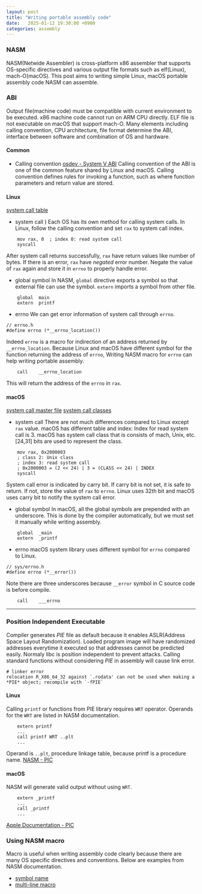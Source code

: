 ```yaml
---
layout: post
title: "Writing portable assembly code"
date:   2025-01-12 19:30:00 +0900
categories: assembly
---
```


### NASM
NASM(Netwide Assembler) is cross-platform x86 assembler that supports OS-specific directives and various output file formats such as elf(Linux), mach-O(macOS). This post aims to writing simple Linux, macOS portable assembly code NASM can assemble.

### ABI
Output file(machine code) must be compatible with current environment to be executed. x86 machine code cannot run on ARM CPU directly. ELF file is not executable on macOS that support mach-O. Many elements including calling convention, CPU architecture, file format determine the ABI, interface between software and combination of OS and hardware. 

#### Common
- Calling convention
[osdev - System V ABI](https://wiki.osdev.org/System_V_ABI)
Calling convention of the ABI is one of the common feature shared by Linux and macOS. Calling convention defines rules for invoking a function, such as where function parameters and return value are stored.

#### Linux
[system call table](https://github.com/torvalds/linux/blob/master/arch/x86/entry/syscalls/syscall_64.tbl)
- system call
)
Each OS has its own method for calling system calls. In Linux, follow the calling convention and set `rax` to system call index.
```
    mov rax, 0  ; index 0: read system call
    syscall
```
After system call returns successfully, `rax` have return values like number of bytes.
If there is an error, `rax` have *negated* error number. Negate the value of `rax` again and store it in `errno` to properly handle error.

- global symbol
In NASM, `global` directive exports a symbol so that external file can use the symbol. `extern` imports a symbol from other file.
```
    global  main
    extern  printf
```

- errno
We can get error information of system call through `errno`.
```
// errno.h
#define errno (*__errno_location())
```
Indeed `errno` is a macro for indirection of an address returned by `__errno_location`. Because Linux and macOS have different symbol for the function returning the address of `errno`, Writing NASM macro for `errno` can help writing portable assembly.
```
    call    __errno_location
```
This will return the address of the `errno` in `rax`.

#### macOS
[system call master file](https://github.com/opensource-apple/xnu/blob/master/bsd/kern/syscalls.master)
[system call classes](https://github.com/apple-oss-distributions/xnu/blob/main/osfmk/mach/i386/syscall_sw.h)
- system call
There are not much differences compared to Linux except `rax` value.
macOS has different table and index: Index for read system call is 3.
macOS has system call class that is consists of mach, Unix, etc.
[24,31] bits are used to represent the class.
```
    mov rax, 0x2000003
    ; class 2: Unix class
    ; index 3: read system call
    ; 0x2000003 = (2 << 24) | 3 = (CLASS << 24) | INDEX
    syscall
```
System call error is indicated by carry bit. If carry bit is not set, it is safe to return. If not, store the value of `rax` to `errno`. Linux uses 32th bit and macOS uses carry bit to notify the system call error.

- global symbol
In macOS, all the global symbols are prepended with an underscore.
This is done by the compiler automatically, but we must set it manually while writing assembly.
```
    global  _main
    extern  _printf
```

- errno
macOS system library uses different symbol for `errno` compared to Linux.
```
// sys/errno.h
#define errno (*__error())
```
Note there are three underscores because `__error` symbol in C source code is before compile.
```
    call    ___errno
```

___

### Position Independent Executable
Compiler generates *PIE* file as default because it enables ASLR(Address Space Layout Randomization). Loaded program image will have randomized addresses everytime it executed so that addresses cannot be predicted easily. Normaly libc is position independent to prevent attacks. Calling standard functions without considering *PIE* in assembly will cause link error.
```
# linker error
relocation R_X86_64_32 against `.rodata' can not be used when making a *PIE* object; recompile with `-fPIE`
```

#### Linux
Calling `printf` or functions from PIE library requires `WRT` operator. Operands for the `WRT` are listed in NASM documentation.
```
    extern printf
    ...
    call printf WRT ..plt
    ...
```
Operand is `..plt`, procedure linkage table, because printf is a procedure name.
[NASM - PIC](https://www.nasm.us/xdoc/2.16.03/html/nasmdoc8.html#section-8.9.3)

#### macOS
NASM will generate valid output without using `WRT`.
```
    extern _printf
    ...
    call _printf
    ...
```
[Apple Documentation - PIC](https://developer.apple.com/library/archive/documentation/DeveloperTools/Conceptual/MachOTopics/1-Articles/dynamic_code.html#//apple_ref/doc/uid/TP40002528-SW1)

### Using NASM macro
Macro is useful when writing assembly code clearly because there are many OS specific directives and conventions. Below are examples from NASM documentation.
- [symbol name](https://www.nasm.us/xdoc/2.16.03/html/nasmdoc7.html#section-7.10)
- [multi-line macro](https://www.nasm.us/xdoc/2.16.03/html/nasmdoc4.html#section-4.5)
